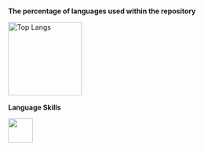 <!--
**h-hosoda-ml/h-hosoda-ml** is a ✨ _special_ ✨ repository because its `README.md` (this file) appears on your GitHub profile.

Here are some ideas to get you started:

- 🔭 I’m currently working on ...
- 🌱 I’m currently learning ...
- 👯 I’m looking to collaborate on ...
- 🤔 I’m looking for help with ...
- 💬 Ask me about ...
- 📫 How to reach me: ...
- 😄 Pronouns: ...
- ⚡ Fun fact: ...
-->

<p align="left" style="padding:2rem 0rem">
    <p><b>The percentage of languages used within the repository</b></p>
    <div style="margin-bottom:1rem">
        <img alt="Top Langs" height="150px" src="https://github-readme-stats.vercel.app/api/top-langs/?username=h-hosoda-ml&theme=merko&layout=compact&hide=Jupyter%20Notebook" />
    </div>
    <p><b>Language Skills</b></p>
    <div style="margin-bottom:1rem">
        <img height="50px" src="https://skillicons.dev/icons?i=python,pytorch,bash,docker,github" />
    </div>
</p>
